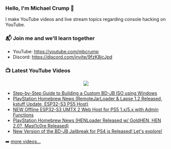 ### Hello, I'm Michael Crump 👋

I make YouTube videos and live stream topics regarding console hacking on YouTube. 

### 📬 Join me and we'll learn together

- YouTube: https://youtube.com/mbcrump
- Discord: https://discord.com/invite/9fzK8jcJpd

### 📺 Latest YouTube Videos

<div align="center">

[<img src="https://img.shields.io/badge/-Subscribe-red?style=for-the-badge&logo=youtube&logoColor=white"/>](https://www.youtube.com/c/mbcrump?sub_confirmation=1)

</div>

<!-- YOUTUBE:START -->
- [Step-by-Step Guide to Building a Custom BD-JB ISO using Windows](https://www.youtube.com/watch?v=KzS3zbuuY9U)
- [PlayStation Homebrew News &lpar;RemoteJarLoader &amp; Lapse 1.2 Released, kstuff Update, ESP32-S3 PS5 Host&rpar;](https://www.youtube.com/watch?v=joXbgnL0dtg)
- [NEW Offline ESP32-S3 UMTX 2 Web Host for PS5 1.x/5.x with Admin Functions](https://www.youtube.com/watch?v=T5Hz1OmEunU)
- [PlayStation Homebrew News &lpar;HENLoader Released w/ GoldHEN, HEN 2.0?, Mast1c0re Released&rpar;](https://www.youtube.com/watch?v=-rcDWWTRcZ4)
- [New Version of the BD-JB Jailbreak for PS4 is Released! Let&#39;s explore!](https://www.youtube.com/watch?v=-Zr3Ztnw-AA)
<!-- YOUTUBE:END -->

➡️ [more videos...](https://youtube.com/mbcrump)

